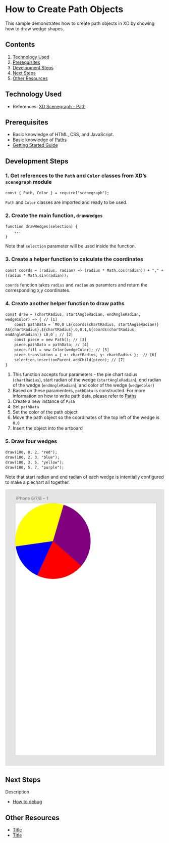 # How to Create Path Objects
This sample demonstrates how to create path objects in XD by showing how to draw wedge shapes.

<!-- Image or GIF if necessary -->
<!-- ![PLUGINNAME]() -->

<!-- doctoc command config: -->
<!-- $ doctoc ./readme.md --title "## Contents" --entryprefix 1. --gitlab --maxlevel 2 -->

<!-- START doctoc generated TOC please keep comment here to allow auto update -->
<!-- DON'T EDIT THIS SECTION, INSTEAD RE-RUN doctoc TO UPDATE -->
## Contents

1. [Technology Used](#technology-used)
1. [Prerequisites](#prerequisites)
1. [Development Steps](#development-steps)
1. [Next Steps](#next-steps)
1. [Other Resources](#other-resources)

<!-- END doctoc generated TOC please keep comment here to allow auto update -->

## Technology Used
- References: [XD Scenegraph - Path](references/selection.md)

## Prerequisites
- Basic knowledge of HTML, CSS, and JavaScript.
- Basic knowledge of [Paths](https://developer.mozilla.org/en-US/docs/Web/SVG/Tutorial/Paths)
- [Getting Started Guide](../getting-started-guide)

## Development Steps

### 1.  Get references to the `Path` and `Color` classes from XD’s `scenegraph` module
```
const { Path, Color } = require("scenegraph");
```
`Path` and `Color` classes are imported and ready to be used.

### 2. Create the main function, `drawWedges`

```
function drawWedges(selection) {
    ...
}
```
Note that `selection` parameter will be used inside the function.

### 3. Create a helper function to calculate the coordinates
```
const coords = (radius, radian) => (radius * Math.cos(radian)) + "," + (radius * Math.sin(radian));
```
`coords` function takes `radius` and `radian` as paramters and return the corresponding x,y coordinates.

### 4. Create another helper function to draw paths
```
const draw = (chartRadius, startAngleRadian, endAngleRadian, wedgeColor) => { // [1]
    const pathData = `M0,0 L${coords(chartRadius, startAngleRadian)} A${chartRadius},${chartRadius},0,0,1,${coords(chartRadius, endAngleRadian)} L0,0`; // [2]
    const piece = new Path(); // [3]
    piece.pathData = pathData; // [4]
    piece.fill = new Color(wedgeColor); // [5]
    piece.translation = { x: chartRadius, y: chartRadius };  // [6]
    selection.insertionParent.addChild(piece); // [7]
}
```
1. This function accepts four parameters - the pie chart radius (`chartRadius`), start radian of the wedge (`startAngleRadian`), end radian of the wedge (`endAngleRadian`), and color of the wedge (`wedgeColor`)
2. Based on these paramenters, `pathData` is constructed. For more information on how to write path data, please refer to [Paths](https://developer.mozilla.org/en-US/docs/Web/SVG/Tutorial/Paths)
3. Create a new instance of `Path`
4. Set `pathData`
5. Set the color of the path object
6. Move the path object so the coordinates of the top left of the wedge is `0,0`
7. Insert the object into the artboard

### 5. Draw four wedges
```
draw(100, 0, 2, "red");
draw(100, 2, 3, "blue");
draw(100, 3, 5, "yellow");
draw(100, 5, 7, "purple");
```
Note that start radian and end radian of each wedge is intentially configured to make a piechart all together.

![Results](../../.meta/readme-assets/pie-chart.png)

## Next Steps

Description

- [How to debug](how-to-debug)

## Other Resources
- [Title](link)
- [Title](link)